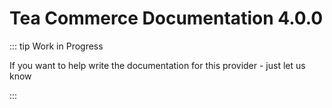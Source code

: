 # Tea Commerce Documentation 4.0.0

::: tip Work in Progress

If you want to help write the documentation for this provider - just let us know 

:::